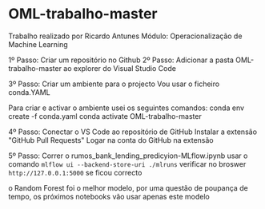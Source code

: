 # OML-trabalho-master
Trabalho realizado por Ricardo Antunes 
Módulo: Operacionalização de Machine Learning

1º Passo: Criar um repositório no Github
2º Passo: Adicionar a pasta OML-trabalho-master ao explorer do Visual Studio Code

3º Passo: Criar um ambiente para o projecto
  Vou usar o ficheiro conda.YAML

  Para criar e activar o ambiente usei os seguintes comandos:
    conda env create -f conda.yaml
    conda activate OML-trabalho-master
    
4º Passo: Conectar o VS Code ao repositório de GitHub
  Instalar a extensão "GitHub Pull Requests"
  Logar na conta do GitHub na extensão

5º Passo: Correr o rumos_bank_lending_predicyion-MLflow.ipynb
  usar o comando `mlflow ui --backend-store-uri ./mlruns`
  verificar no broswer `http://127.0.0.1:5000` se ficou correcto
  
  o Random Forest foi o melhor modelo, por uma questão de poupança de tempo, os próximos notebooks vão usar apenas este modelo
